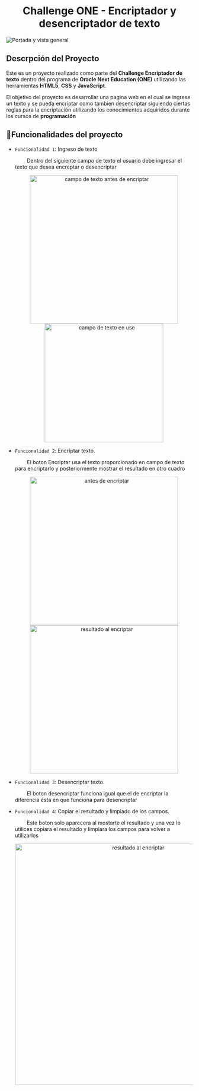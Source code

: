 <h1 align="center"> Challenge ONE - Encriptador y desencriptador de texto </h1>

![Portada y vista general](https://github.com/AlanHQ-code/Challenge-Encriptador-de-texto/assets/173739220/d9c8ec34-7aa4-4b41-b5d5-e85cfdadaaca)

## Descrpción del Proyecto
Este es un proyecto realizado como parte del **Challenge Encriptador de texto** dentro del programa de **Oracle Next Education (ONE)** utilizando las herramientas **HTML5**, **CSS** y **JavaScript**.

El objetivo del proyecto es desarrollar una pagina web en el cual se ingrese un texto y se pueda encriptar como tambien desencriptar siguiendo ciertas reglas para la encriptación utilizando los conocimientos adquiridos durante los cursos de **programación**

## :hammer:Funcionalidades del proyecto
- `Funcionalidad 1`: Ingreso de texto
  <p>&emsp;&emsp; Dentro del siguiente campo de texto el usuario debe ingresar el texto que desea encreptar o desencriptar</p>
    <p align="center">
      <img src="https://github.com/AlanHQ-code/Challenge-Encriptador-de-texto/assets/173739220/61c96484-826a-499c-839a-de63f54d67c1" alt="campo de texto antes de encriptar" width="400">
      <img src="https://github.com/AlanHQ-code/Challenge-Encriptador-de-texto/assets/173739220/9def4d00-eeab-4700-b34c-b45015dcaebe" alt="campo de texto en uso" width="320">
    </p>

- `Funcionalidad 2`: Encriptar texto.
  <p>&emsp;&emsp; El boton Encriptar usa el texto proporcionado en campo de texto para encriptarlo y posteriormente mostrar el resultado en otro cuadro</p>
    <p align="center">
      <img src="https://github.com/AlanHQ-code/Challenge-Encriptador-de-texto/assets/173739220/292c3fa0-f59f-4ef4-8fe2-399948650174" alt="antes de encriptar" width="400">
      <img src="https://github.com/AlanHQ-code/Challenge-Encriptador-de-texto/assets/173739220/0d28de08-85fb-4395-9fae-9f904f69a9cc" alt="resultado al encriptar" width="400">
    </p>
- `Funcionalidad 3`: Desencriptar texto.
  <p>&emsp;&emsp; El boton desencriptar funciona igual que el de encriptar la diferencia esta en que funciona para desencriptar</p>
- `Funcionalidad 4`: Copiar el resultado y limpiado de los campos.
  <p>&emsp;&emsp; Este boton solo aparecera al mostarte el resultado y una vez lo utilices copiara el resultado y limpiara los campos para volver a utilizarlos</p>

  <p align="center">
    <img src="https://github.com/AlanHQ-code/Challenge-Encriptador-de-texto/assets/173739220/2ef1d6c3-710b-4467-891f-30b7bcd0da15" alt="resultado al encriptar" width="650">
  </p>

